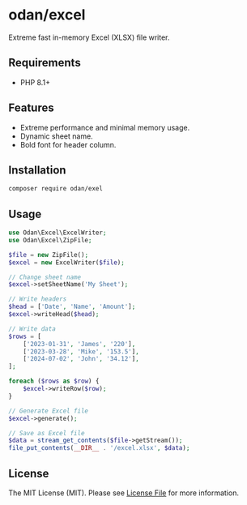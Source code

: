 # odan/excel

Extreme fast in-memory Excel (XLSX) file writer.

## Requirements

* PHP 8.1+

## Features

- Extreme performance and minimal memory usage.
- Dynamic sheet name.
- Bold font for header column.

## Installation

```bash
composer require odan/exel
```

## Usage

```php
use Odan\Excel\ExcelWriter;
use Odan\Excel\ZipFile;

$file = new ZipFile();
$excel = new ExcelWriter($file);

// Change sheet name
$excel->setSheetName('My Sheet');

// Write headers
$head = ['Date', 'Name', 'Amount'];
$excel->writeHead($head);

// Write data
$rows = [
    ['2023-01-31', 'James', '220'],
    ['2023-03-28', 'Mike', '153.5'],
    ['2024-07-02', 'John', '34.12'],
];

foreach ($rows as $row) {
    $excel->writeRow($row);
}

// Generate Excel file
$excel->generate();

// Save as Excel file
$data = stream_get_contents($file->getStream());
file_put_contents(__DIR__ . '/excel.xlsx', $data);
```

## License

The MIT License (MIT). Please see [License File](LICENSE) for more information.
